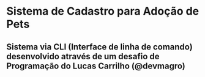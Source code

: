 # Sistema de Cadastro para Adoção de Pets
## Sistema via CLI (Interface de linha de comando) desenvolvido através de um desafio de Programação do Lucas Carrilho (@devmagro)


